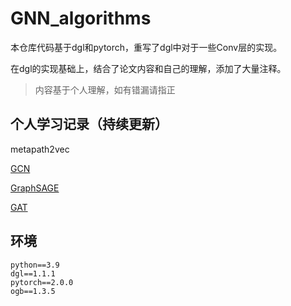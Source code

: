 

# GNN_algorithms

本仓库代码基于dgl和pytorch，重写了dgl中对于一些Conv层的实现。

在dgl的实现基础上，结合了论文内容和自己的理解，添加了大量注释。

> 内容基于个人理解，如有错漏请指正

## 个人学习记录（持续更新）

metapath2vec

[GCN](https://blog.csdn.net/qq_45678095/article/details/132129768)

[GraphSAGE](https://blog.csdn.net/qq_45678095/article/details/132148330)

[GAT](https://blog.csdn.net/qq_45678095/article/details/132176644)
## 环境

```
python==3.9
dgl==1.1.1
pytorch==2.0.0
ogb==1.3.5
```





